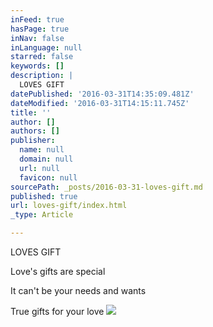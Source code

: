 ```yaml
---
inFeed: true
hasPage: true
inNav: false
inLanguage: null
starred: false
keywords: []
description: |
  LOVES GIFT
datePublished: '2016-03-31T14:35:09.481Z'
dateModified: '2016-03-31T14:15:11.745Z'
title: ''
author: []
authors: []
publisher:
  name: null
  domain: null
  url: null
  favicon: null
sourcePath: _posts/2016-03-31-loves-gift.md
published: true
url: loves-gift/index.html
_type: Article

---
```

LOVES GIFT

Love's gifts are special

It can't be your needs and wants

True gifts for your love
![](https://the-grid-user-content.s3-us-west-2.amazonaws.com/44784b2d-057d-4813-9aea-db837afb6293.jpg)